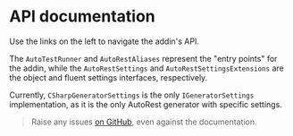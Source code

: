 # API documentation

Use the links on the left to navigate the addin's API. 

The `AutoTestRunner` and `AutoRestAliases` represent the "entry points" for the addin, while the `AutoRestSettings` and `AutoRestSettingsExtensions` are the object and fluent settings interfaces, respectively.

Currently, `CSharpGeneratorSettings` is the only `IGeneratorSettings` implementation, as it is the only AutoRest generator with specific settings.

> Raise any issues [on GitHub](https://github.com/agc93/Cake.AutoRest), even against the documentation. 